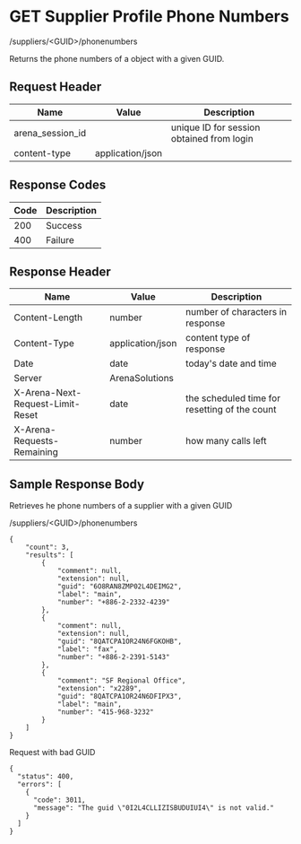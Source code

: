 # GET Supplier Profile Phone Numbers


/suppliers/&lt;GUID&gt;/phonenumbers

Returns the phone numbers of a  object with a given GUID.

## Request Header

| Name<br> | Value<br> | Description<br> |
|  --- |  --- |  --- | 
| arena_session_id<br> |   | unique ID for session obtained from login<br> |
| content\-type<br> | application/json<br> |   |

## Response Codes

| Code<br> | Description<br> |
|  --- |  --- | 
| 200<br> | Success<br> |
| 400<br> | Failure<br> |

## Response Header

| Name<br> | Value<br> | Description<br> |
|  --- |  --- |  --- | 
| Content\-Length<br> | number<br> | number of characters in response<br> |
| Content\-Type<br> | application/json<br> | content type of response<br> |
| Date<br> | date<br> | today's date and time<br> |
| Server<br> | ArenaSolutions<br> |   |
| X\-Arena\-Next\-Request\-Limit\-Reset<br> | date<br> | the scheduled time for resetting of the count<br> |
| X\-Arena\-Requests\-Remaining<br> | number<br> | how many calls left<br> |

## Sample Response Body
Retrieves he phone numbers of a supplier with a given GUID



/suppliers/&lt;GUID&gt;/phonenumbers

```
{ 
    "count": 3,
    "results": [
        {
            "comment": null,
            "extension": null,
            "guid": "6O8RAN8ZMP02L4DEIMG2",
            "label": "main",
            "number": "+886-2-2332-4239"
        },
        {
            "comment": null,
            "extension": null,
            "guid": "8QATCPA1OR24N6FGKOHB",
            "label": "fax",
            "number": "+886-2-2391-5143"
        },
        {
            "comment": "SF Regional Office",
            "extension": "x2289",
            "guid": "8QATCPA1OR24N6DFIPX3",
            "label": "main",
            "number": "415-968-3232"
        }
    ]
}         
```
Request with bad GUID

```
{
  "status": 400,
  "errors": [
    {
      "code": 3011,
      "message": "The guid \"0I2L4CLLIZISBUDUIUI4\" is not valid."
    }
  ]
}
```
